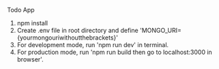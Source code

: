 Todo App

1. npm install
2. Create .env file in root directory and define 'MONGO_URI={yourmongouriwithoutthebrackets}'
3. For development mode, run 'npm run dev' in terminal.
4. For production mode, run 'npm run build then go to localhost:3000 in browser'.
